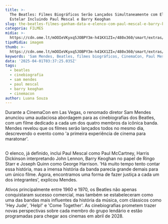 ```yaml
---
title: >-
  The Beatles: Filmes Biográficos Serão Lançados Simultaneamente com Elenco
  Estelar Incluindo Paul Mescal e Barry Keoghan
slug: the-beatles-filmes-ganham-data-e-elenco-com-paul-mescal-e-barry-keoghan
categoria: FILMES
midia: >-
  https://cdn.ome.lt/mOOIeVKyxq5JOBPY3m-h41KX1ZI=/480x360/smart/extras/conteudos/beatles-cinebiografia-elenco.png
tipoMidia: imagem
thumb: >-
  https://cdn.ome.lt/mOOIeVKyxq5JOBPY3m-h41KX1ZI=/480x360/smart/extras/conteudos/beatles-cinebiografia-elenco.png
keywords: 'Sam Mendes, Beatles, filmes biográficos, CinemaCon, Paul Mescal, Barry Keoghan'
data: '2025-04-01T03:37:25.035Z'
tags:
  - beatles
  - cinebiografia
  - sam mendes
  - paul mescal
  - barry keoghan
  - cinemacon
author: Luana Souza
---
```


Durante a CinemaCon em Las Vegas, o renomado diretor Sam Mendes anunciou uma audaciosa abordagem para as cinebiografias dos Beatles, com um filme dedicado a cada um dos quatro membros da icônica banda. Mendes revelou que os filmes serão lançados todos no mesmo dia, descrevendo o evento como 'a primeira experiência de cinema para maratonar'.

![Imagem da notícia](data:image/png;base64,iVBORw0KGgoAAAANSUhEUgAAAAEAAAABCAQAAAC1HAwCAAAAC0lEQVR42mNkYAAAAAYAAjCB0C8AAAAASUVORK5CYII=)

O elenco, já definido, inclui Paul Mescal como Paul McCartney, Harris Dickinson interpretando John Lennon, Barry Keoghan no papel de Ringo Starr e Joseph Quinn como George Harrison. 'Há muito tempo tento contar essa história, mas a imensa história da banda parecia grande demais para um único filme. Agora, encontramos uma forma de fazer justiça a cada um dos integrantes', explicou Mendes.

Ativos principalmente entre 1960 e 1970, os Beatles não apenas conquistaram sucesso comercial, mas também se estabeleceram como uma das bandas mais influentes da história da música, com clássicos como 'Hey Jude', 'Help!' e 'Come Together'. As cinebiografias prometem trazer novas perspectivas sobre cada membro do grupo lendário e estão programadas para chegar aos cinemas em abril de 2028.
